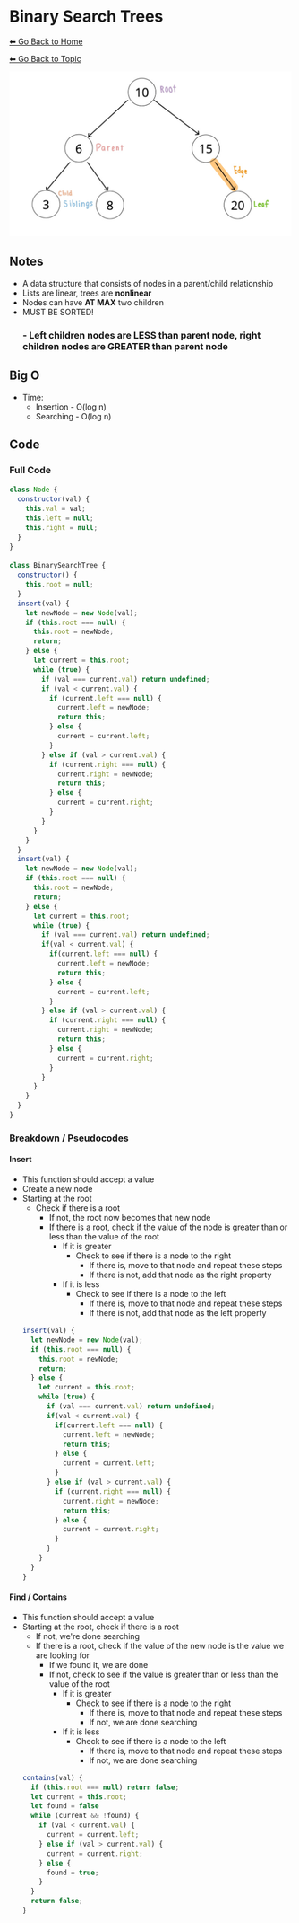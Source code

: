 # Binary Search Trees
[⬅ Go Back to Home](../README.md)

[⬅ Go Back to Topic](/trees.md)

![BST](./images/bst.jpg)

## Notes

- A data structure that consists of nodes in a parent/child relationship
- Lists are linear, trees are **nonlinear**
- Nodes can have **AT MAX** two children
- MUST BE SORTED!
  ### - **Left children nodes** are LESS than parent node, **right children nodes** are GREATER than parent node

## Big O
- Time:
  - Insertion -  O(log n)
  - Searching - O(log n)

## Code
### Full Code
```js
class Node {
  constructor(val) {
    this.val = val;
    this.left = null;
    this.right = null;
  }
}

class BinarySearchTree {
  constructor() {
    this.root = null;
  }
  insert(val) {
    let newNode = new Node(val);
    if (this.root === null) {
      this.root = newNode;
      return;
    } else {
      let current = this.root;
      while (true) {
        if (val === current.val) return undefined;
        if (val < current.val) {
          if (current.left === null) {
            current.left = newNode;
            return this;
          } else {
            current = current.left;
          }
        } else if (val > current.val) {
          if (current.right === null) {
            current.right = newNode;
            return this;
          } else {
            current = current.right;
          }
        }
      }
    }
  }
  insert(val) {
    let newNode = new Node(val);
    if (this.root === null) {
      this.root = newNode;
      return;
    } else {
      let current = this.root;
      while (true) {
        if (val === current.val) return undefined;
        if(val < current.val) {
          if(current.left === null) {
            current.left = newNode;
            return this;
          } else {
            current = current.left;
          }
        } else if (val > current.val) {
          if (current.right === null) {
            current.right = newNode;
            return this;
          } else {
            current = current.right;
          }
        }
      }
    }
  }
}
```
### Breakdown / Pseudocodes
#### **Insert**
- This function should accept a value
- Create a new node
- Starting at the root
  - Check if there is a root
    - If not, the root now becomes that new node
    - If there is a root, check if the value of the node is greater than or less than the value of the root
      - If it is greater
        - Check to see if there is a node to the right
          - If there is, move to that node and repeat these steps
          - If there is not, add that node as the right property
      - If it is less
        - Check to see if there is a node to the left
          - If there is, move to that node and repeat these steps
          - If there is not, add that node as the left property
  ```js
  insert(val) {
    let newNode = new Node(val);
    if (this.root === null) {
      this.root = newNode;
      return;
    } else {
      let current = this.root;
      while (true) {
        if (val === current.val) return undefined;
        if(val < current.val) {
          if(current.left === null) {
            current.left = newNode;
            return this;
          } else {
            current = current.left;
          }
        } else if (val > current.val) {
          if (current.right === null) {
            current.right = newNode;
            return this;
          } else {
            current = current.right;
          }
        }
      }
    }
  }
  ```

#### **Find / Contains**
- This function should accept a value
- Starting at the root, check if there is a root
  - If not, we're done searching
  - If there is a root, check if the value of the new node is the value we are looking for
    - If we found it, we are done
    - If not, check to see if the value is greater than or less than the value of the root
      - If it is greater
        - Check to see if there is a node to the right
          - If there is, move to that node and repeat these steps
          - If not, we are done searching
      - If it is less
        - Check to see if there is a node to the left
          - If there is, move to that node and repeat these steps
          - If not, we are done searching
  ```js
  contains(val) {
    if (this.root === null) return false;
    let current = this.root;
    let found = false
    while (current && !found) {
      if (val < current.val) {
        current = current.left;
      } else if (val > current.val) {
        current = current.right;
      } else {
        found = true;
      }
    }
    return false;
  }
  ```